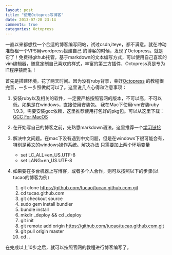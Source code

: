 ```yaml
---
layout: post
title: "使用Octopres写博客"
date: 2013-07-28 23:14
comments: true
categories: Octopress
---
```

一直以来都想找一个合适的博客编写网站，试过csdn,iteye，都不满意。就在冲动准备租一个VPS用wordpress搭建自己
的博客的时候，发现了Octopress。就是它了！免费得github托管，基于markdown的文本编写方式，可以使用自己喜欢的
vim编辑器，随意定制自己喜欢的样式，丰富的第三方插件，Octopress真是专为IT程序猿而生！

首先是搭建环境，花了两天时间。因为没有ruby背景，幸好[Octopress](http://octopress.org   "Octopress官网") 
的教程很完善，一步一步照做就可以了。这里说几点心得和注意事项：

1. 安装ruby以及相关的软件，一定要严格按照官网的版本，不可以高，不可以低。如果是在windows，直接使用安装包。
我在Mac下使用rvm安装ruby 1.9.3，需要安装gcc依赖，这里推荐使用打包好的pkg包。可以从这里下载：
[GCC For MacOS](https://github.com/kennethreitz/osx-gcc-installer)

2. 在开始写自己的博客之前，先熟悉markdown语法。这里推荐一个[学习链接](http://wowubuntu.com/markdown/)

3. 解决中文问题。在mac下没有遇到中文问题，但是在windows下很可能会有，特别是英文的windows操作系统。解决办法
只需要加上两个环境变量
	*	set LC_ALL=en_US.UTF-8
	*	set LANG=en_US.UTF-8

4. 如果要在多台机器上写博客，或者多个人合作，则可以按照以下的步骤(以tucao的博客为例）

	1. git clone https://github.com/tucao/tucao.github.com.git
	2. cd tucao.github.com
	3. git checkout source
	4. sudo gem install bundler
	5. bundle install
	6. mkdir _deploy && cd _deploy
	7. git init
	8. git remote add origin https://github.com/tucao/tucao.github.com.git
	9. git pull origin master
	10. cd ..
	
在完成以上10步之后，就可以按照官网的教程进行博客编写了。

